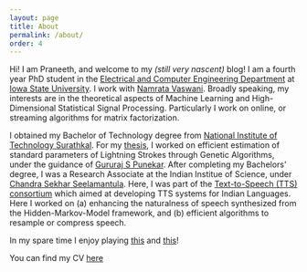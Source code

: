 ```yaml
---
layout: page
title: About
permalink: /about/
order: 4
---
```


Hi! I am Praneeth, and welcome to my *(still very nascent)* blog! I am a fourth year PhD student in the [Electrical and Computer Engineering Department](http://www.ece.iastate.edu/) at [Iowa State University](http://www.iastate.edu/). I work with [Namrata Vaswani](http://www.ece.iastate.edu/~namrata/). Broadly speaking, my interests are in the theoretical aspects of Machine Learning and High-Dimensional Statistical Signal Processing. Particularly I work on online, or streaming algorithms for matrix factorization.

I obtained my Bachelor of Technology degree from [National Institute of Technology Surathkal](http://www.nitk.ac.in/). For my [thesis](/BtechPaper.pdf), I worked on efficient estimation of standard parameters of Lightning Strokes through Genetic Algorithms, under the guidance of [Gururaj S Punekar](http://www.eee.nitk.ac.in/professor/GSP). After completing my Bachelors' degree, I was a Research Associate at the Indian Institue of Science, under [Chandra Sekhar Seelamantula](https://sites.google.com/site/chandrasekharseelamantula/). Here, I was part of the [Text-to-Speech (TTS) consortium](https://www.iitm.ac.in/donlab/tts/) which aimed at developing TTS systems for Indian Languages. Here I worked on (a) enhancing the naturalness of speech synthesized from the Hidden-Markov-Model framework, and (b) efficient algorithms to resample or compress speech.

In my spare time I enjoy playing [this](https://en.wikipedia.org/wiki/Contract_bridge) and [this](https://en.wikipedia.org/wiki/Table_tennis)!

You can find my CV [here](/cv_pn.pdf)


